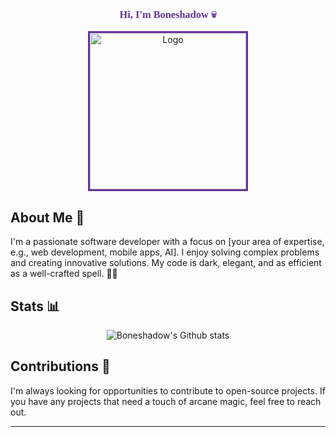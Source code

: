 <p align="center">

  <h3 align="center" style="color: #663399; font-family: 'Times New Roman', serif; font-weight: bold;">Hi, I'm Boneshadow 💀</h3>

<p align="center">
  <img src="https://i.pinimg.com/originals/b9/b1/64/b9b164c885b72f2a2ad2619c4d8b0ce6.jpg" alt="Logo" width="250" height="250" style="border: 3px solid #663399;">
</p>

##  About Me 🦇

I'm a passionate software developer with a focus on [your area of expertise, e.g., web development, mobile apps, AI]. I enjoy solving complex problems and creating innovative solutions. My code is dark, elegant, and as efficient as a well-crafted spell. 🧙‍♂️

##  Stats 📊

<p align="center">
  <img src="https://github-readme-stats.vercel.app/api?username=Boneshadow&show_icons=true&theme=tokyonight&count_private=true&include_all_commits=true" alt="Boneshadow's Github stats"/>

##  Contributions 🤝

I'm always looking for opportunities to contribute to open-source projects. If you have any projects that need a touch of arcane magic, feel free to reach out. 

---

<p align="center">
